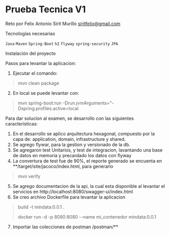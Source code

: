 # Prueba Tecnica V1

Reto por Felix Antonio Sirit Murillo siritfelix@gmail.com

Tecnologías necesarias

`Java` `Maven` `Spring-Boot` `h2` `flyway` `spring-security` `JPA`

Instalación del proyecto

Pasos para levantar la aplicacion:

1) Ejecutar el comando: 
> mvn clean package
2) En local se puede levantar con: 
>mvn spring-boot:run -Drun.jvmArguments="-Dspring.profiles.active=local

Para dar solucion al examen, se desarrollo con las siguientes caracteristicas:
1) En el desarrollo se aplico arquitectura hexagonal, compuesto por la capa de: application, domain, infrastructure y shared.
2) Se agrego flywar, para la gestion y versionado de la db.
3) Se agregaron test Unitarios, y test de integracion, lavantando una base de datos en memoria y precardado los datos con flyway
4) La convertura de test fue de 90%, el reporte generado se encuenta en **/target/site/jacoco/index.html, para generarlo
> mvn verify
5) Se agrego documentacion de la api, la cual esta disponible al levantar el servicios en http://localhost:8080/swagger-ui/index.html
6) Se creo archivo Dockerfile para levantar la aplicacion
> build -t mindata:0.0.1 .
>
> docker run -d -p 8080:8080 --name mi_contenedor mindata:0.0.1
7) Importar las colecciones de postman /postman/**

